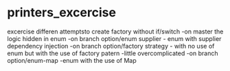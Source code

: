 # printers_excercise
excercise differen attemptsto create factory without if/switch
-on master the logic hidden in enum
-on branch option/enum supplier - enum with supplier dependency injection
-on branch option/factory strategy - with no use of enum but with the use of factory patern -little  overcomplicated
-on branch option/enum-map -enum with the use of Map
